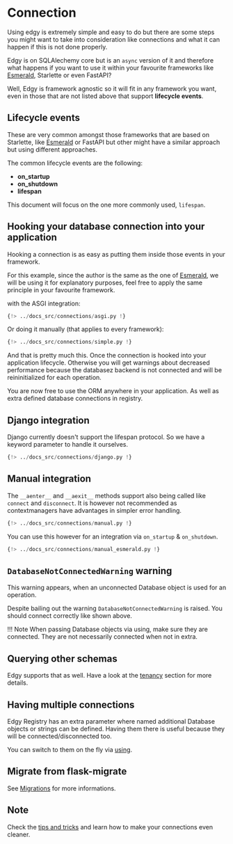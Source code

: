 # Connection

Using edgy is extremely simple and easy to do but there are some steps you might want to take
into consideration like connections and what it can happen if this is not done properly.

Edgy is on SQLAlechemy core but is an `async` version of it and therefore what happens if you
want to use it within your favourite frameworks like [Esmerald](https://esmerald.dymmond.com),
Starlette or even FastAPI?

Well, Edgy is framework agnostic so it will fit in any framework you want, even in those that
are not listed above that support **lifecycle events**.

## Lifecycle events

These are very common amongst those frameworks that are based on Starlette, like
[Esmerald](https://esmerald.dymmond.com) or FastAPI but other might have a similar approach but
using different approaches.

The common lifecycle events are the following:

* **on_startup**
* **on_shutdown**
* **lifespan**

This document will focus on the one more commonly used, `lifespan`.

## Hooking your database connection into your application

Hooking a connection is as easy as putting them inside those events in your framework.

For this example, since the author is the same as the one of [Esmerald](https://esmerald.dymmond.com),
we will be using it for explanatory purposes, feel free to apply the same principle in your favourite
framework.

with the ASGI integration:

```python hl_lines="8-12"
{!> ../docs_src/connections/asgi.py !}
```

Or doing it manually (that applies to every framework):


```python hl_lines="11-12"
{!> ../docs_src/connections/simple.py !}
```

And that is pretty much this. Once the connection is hooked into your application lifecycle.
Otherwise you will get warnings about decreased performance because the databasez backend is not connected and will be
reininitialized for each operation.

You are now free to use the ORM anywhere in your application. As well as extra defined database connections in registry.

## Django integration

Django currently doesn't support the lifespan protocol. So we have a keyword parameter to handle it ourselves.

```python
{!> ../docs_src/connections/django.py !}
```

## Manual integration

The `__aenter__` and `__aexit__` methods support also being called like `connect` and `disconnect`.
It is however not recommended as contextmanagers have advantages in simpler error handling.

```python
{!> ../docs_src/connections/manual.py !}
```

You can use this however for an integration via `on_startup` & `on_shutdown`.

```python
{!> ../docs_src/connections/manual_esmerald.py !}
```

## `DatabaseNotConnectedWarning` warning

This warning appears, when an unconnected Database object is used for an operation.

Despite bailing out the warning `DatabaseNotConnectedWarning` is raised.
You should connect correctly like shown above.

!!! Note
    When passing Database objects via using, make sure they are connected. They are not necessarily connected
    when not in extra.

## Querying other schemas

Edgy supports that as well. Have a look at the [tenancy](./tenancy/edgy.md) section for more details.

## Having multiple connections

Edgy Registry has an extra parameter where named additional Database objects or strings can be defined. Having them there
is useful because they will be connected/disconnected too.

You can switch to them on the fly via [using](./queries/queries.md#selecting-the-database-and-schema).

## Migrate from flask-migrate

See [Migrations](./migrations/migrations.md#migrate-from-flask-migrate) for more informations.

## Note

Check the [tips and tricks](./tips-and-tricks.md) and learn how to make your connections even cleaner.
